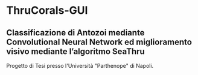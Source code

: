 # ThruCorals-GUI

## Classificazione di Antozoi mediante Convolutional Neural Network ed miglioramento visivo mediante l’algoritmo SeaThru
Progetto di Tesi presso l'Università "Parthenope" di Napoli.

